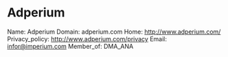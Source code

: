 
# Adperium

Name: Adperium
Domain: adperium.com
Home: http://www.adperium.com/
Privacy_policy: http://www.adperium.com/privacy
Email: infor@imperium.com
Member_of: DMA_ANA
